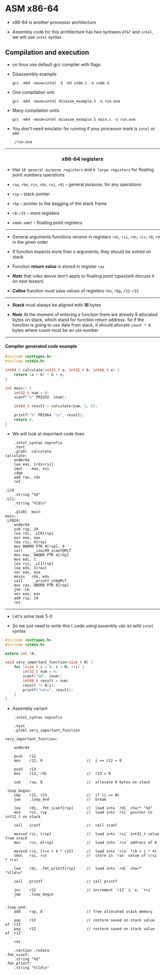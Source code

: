 # __ASM x86-64__

- x86-64 is another processor architecture

- Assembly code for this architecture has two syntaxes `AT&T` and `intel`, we will use `intel` syntax

## Compilation and execution

- on linux use default gcc compiler with flags 

- Disassembly example

      gcc -m64 -masm=intel -S -O3 code.c -o code.S

- One compilation unit

      gcc -m64 -masm=intel disasom_example.S -o run.exe

- Many compilation units

      gcc -m64 -masm=intel disasom_exmaple.S main.c -o run.exe

- You don't need emulator for running if your processor mark is `intel` or `amd`

      ./run.exe

---------------------------

### <center>__x86-64__ registers</center>

- Has `16 general purpose registers` and `8 large registers` for floating point numbers operations

- `rax`, `rbx`, `rcx`, `rdx`, `rsi`, `rdi` __-__ general purpose, for any operations

- `rsp` __-__ stack pointer

- `rbp` __-__ pointer to the begging of the stack frame

- `r8-r15` __-__ more registers

- `xmm0-xmm7` __-__ floating point registers

-----------------

- General arguments functions receive in registers `rdi`, `rsi`, `rdx`, `rcx`, `r8`, `r9` in the given order

- If function expects more than `6` arguments, they should be sotred on stack

- Function __return value__ is stored in register `rax`

- ___Note___ that rules above don't apply to floating point types(will discuss it on next lesson)

- __Callee__ function must save values of registers `rbx`, `rbp`, `r12-r15`

-----------------

- __Stack__ must always be aligned with ___16___ bytes

- ___Note___ At the moment of entering a function there are already 8 allocated bytes on stack, which stand for function return address. So if the function is going to use data from stack, it should allocate `count * 8` bytes where count must be an `odd` number

---------------------------------------------

#### Compiler generated code example

```C
#include <inttypes.h>
#include <stdio.h>

int64_t calculate(int32_t a, int32_t b, int64_t x) {
    return (a + b) * b + x;
}

int main() {
    int32_t num = 0;
    scanf("%" PRId32, &num);

    int64_t result = calculate(num, 1, 0);

    printf("%" PRId64 "\n", result);
    return 0;
}
```

- We will look at important code lines

```
	.intel_syntax noprefix
	.text
	.globl	calculate
calculate:
	endbr64
	lea	eax, [rdi+rsi]
	imul	eax, esi
	cdqe
	add	rax, rdx
	ret

.LC0
	.string	"%d"
.LC1:
	.string	"%ld\n"

	.globl	main
main:
.LFB24:
	endbr64
	sub	rsp, 24
	lea	rdi, .LC0[rip]
	xor	eax, eax
	lea	rsi, 4[rsp]
	mov	DWORD PTR 4[rsp], 0
	call	__isoc99_scanf@PLT
	mov	eax, DWORD PTR 4[rsp]
	mov	edi, 1
	lea	rsi, .LC1[rip]
	lea	edx, 1[rax]
	xor	eax, eax
	movsx	rdx, edx
	call	__printf_chk@PLT
	mov	rax, QWORD PTR 8[rsp]
	jne	.L6
	xor	eax, eax
	add	rsp, 24
	ret

```
----------------------------------------------------------

- Let's solve task 5-0

- So we just need to write this `C` code using assembly `x86-64` wiht `intel` syntax

```C
#include <inttypes.h>
#include <stdio.h>

extern int *A;

void very_important_function(size_t N) {
    for (size_t i = 0; i < N; ++i) {
        int32_t num = 0;
        scanf("%d", &num);
        int64_t result = num;
        result *= A[i];
        printf("%d\n", result);
    }    
}
```

- Assembly variant

```
	.intel_syntax noprefix

	.text                                  
	.globl very_important_function 

very_important_function:

	endbr64

	push   r12  
	mov    r12, 0                    //  i == r12 = 0 

    push   r13 
	mov    r13, rdi			         //  r13 = N

	sub    rsp, 8                    //  allocate 8 bytes on stack

.loop_begin:
	cmp    r12, r13                  //  if (i >= N) 
	jae    .loop_end                 //  break

	lea    rdi, .fmt_scanf[rip]      //  load into `rdi` char* "%d"
    mov    rsi, rsp                  //  load into `rsi` pointer to int32_t on stack

    call   scanf                     //  call scanf

	movsxd rsi, [rsp]                //  load into `rsi` int32_t value from stack
    mov    rcx, A[rip]               //  load into `rcx` address of A

	movsxd rcx, [rcx + 4 * r12]      //  load into `rcx` *(A + i * 4)
    imul   rsi, rcx                  //  store in `rax` value of (rsi * rcx)

	lea    rdi, .fmt_printf[rip]     //  load into `rdi` char* "%lld\n"

    call   printf                    // call printf

    inc    r12                       // increment `r12` i. e. `++i`
    jmp    .loop_begin     


.loop_end:
	add    rsp, 8                    // free allocated stack memory

    pop    r13                       // restore saved on stack value of `r13` 
    pop    r12                       // restore saved on stack value of `r12`

	ret

	.section .rodata
.fmt_scanf:
    .string "%d"
.fmt_printf:
    .string "%lld\n"

```


